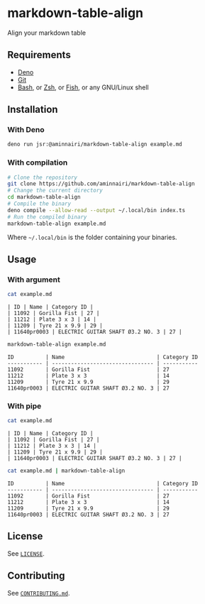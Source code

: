 # markdown-table-align

Align your markdown table

## Requirements

- [Deno](https://deno.com/)
- [Git](https://git-scm.com/)
- [Bash](https://www.gnu.org/software/bash/), or [Zsh](https://www.zsh.org/), or [Fish](https://fishshell.com/), or any GNU/Linux shell

## Installation

### With Deno

```bash
deno run jsr:@aminnairi/markdown-table-align example.md
```

### With compilation

```bash
# Clone the repository
git clone https://github.com/aminnairi/markdown-table-align
# Change the current directory
cd markdown-table-align
# Compile the binary
deno compile --allow-read --output ~/.local/bin index.ts
# Run the compiled binary
markdown-table-align example.md
```

Where `~/.local/bin` is the folder containing your binaries.

## Usage

### With argument

```bash
cat example.md
```

```text
| ID | Name | Category ID |
| 11092 | Gorilla Fist | 27 |
| 11212 | Plate 3 x 3 | 14 |
| 11209 | Tyre 21 x 9.9 | 29 |
| 11640pr0003 | ELECTRIC GUITAR SHAFT Ø3.2 NO. 3 | 27 |
```

```bash
markdown-table-align example.md
```

```
ID          | Name                             | Category ID
----------- | -------------------------------- | -----------
11092       | Gorilla Fist                     | 27         
11212       | Plate 3 x 3                      | 14         
11209       | Tyre 21 x 9.9                    | 29         
11640pr0003 | ELECTRIC GUITAR SHAFT Ø3.2 NO. 3 | 27
```

### With pipe

```bash
cat example.md
```

```text
| ID | Name | Category ID |
| 11092 | Gorilla Fist | 27 |
| 11212 | Plate 3 x 3 | 14 |
| 11209 | Tyre 21 x 9.9 | 29 |
| 11640pr0003 | ELECTRIC GUITAR SHAFT Ø3.2 NO. 3 | 27 |
```


```bash
cat example.md | markdown-table-align
```

```
ID          | Name                             | Category ID
----------- | -------------------------------- | -----------
11092       | Gorilla Fist                     | 27         
11212       | Plate 3 x 3                      | 14         
11209       | Tyre 21 x 9.9                    | 29         
11640pr0003 | ELECTRIC GUITAR SHAFT Ø3.2 NO. 3 | 27
```

## License

See [`LICENSE`](./LICENSE).

## Contributing

See [`CONTRIBUTING.md`](./CONTRIBUTING.md).

